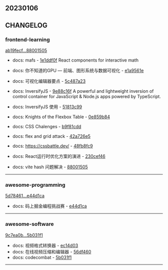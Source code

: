 ## 20230106

## CHANGELOG

### frontend-learning

[ab19fecf...88001505](https://github.com/zhbhun/frontend-learning/compare/ab19fecf...88001505)

* docs: mafs - [1e1ddf0f](https://github.com/zhbhun/frontend-learning/commit/1e1ddf0fd90f6dc7cffb41d5c0460c843d0e0577)
    React components for interactive math
    

* docs: 你不知道的GPU — 前端、图形系统与数据可视化 - [e1a9561e](https://github.com/zhbhun/frontend-learning/commit/e1a9561e9690a162c2f781ae7ac5f76390d4f2f6)
* docs: 可视化编辑器要点 - [5c487a23](https://github.com/zhbhun/frontend-learning/commit/5c487a233c0d9dd27c70e7b3c45830b7ced1f406)
* docs: InversifyJS - [9e88c16f](https://github.com/zhbhun/frontend-learning/commit/9e88c16f11daa633327a89df7b32fab118319f50)
    A powerful and lightweight inversion of control container for JavaScript & Node.js apps powered by TypeScript.
    

* docs: InversifyJS 使用 - [51813c99](https://github.com/zhbhun/frontend-learning/commit/51813c9953e553a5dc47576cf079c4a159087cdd)
* docs: Knights of the Flexbox Table - [0e859b84](https://github.com/zhbhun/frontend-learning/commit/0e859b8435cbeb7ffbd59bd718cc506d888a44f1)
* docs: CSS Chalenges - [b9f81cdd](https://github.com/zhbhun/frontend-learning/commit/b9f81cddec148aaff77eab0b1ab83feac3d2f12a)
* docs: flex and grid attack - [42a726e5](https://github.com/zhbhun/frontend-learning/commit/42a726e508d6510c401abb7edad13760cedb1bec)
* docs: https://cssbattle.dev/ - [48fb8fc9](https://github.com/zhbhun/frontend-learning/commit/48fb8fc9f8ae1051fcfea5020d4a71bb0af725d8)
* docs: React运行时优化方案的演进 - [230cef46](https://github.com/zhbhun/frontend-learning/commit/230cef46499768643ce733b37cfcf4f77129b661)
* docs: vite hash 问题解决 - [88001505](https://github.com/zhbhun/frontend-learning/commit/88001505aeeb314f9d2799bee0a87391485c6172)

---

### awesome-programming

[5d78461...e44d1ca](https://github.com/zhbhun/awesome-programming/compare/5d78461...e44d1ca)

* docs: 码上掘金编程挑战赛 - [e44d1ca](https://github.com/zhbhun/awesome-programming/commit/e44d1cae44163d5916cb08126f2a518deda75900)

---

### awesome-software

[9c7ea0b...5b031f1](https://github.com/zhbhun/awesome-software/compare/9c7ea0b...5b031f1)

* docs: 视频格式转换器 - [ec14d03](https://github.com/zhbhun/awesome-software/commit/ec14d0337f39ceabc6baf2132bbf3ce126238b74)
* docs: 在线视频压缩和编辑器 - [56df460](https://github.com/zhbhun/awesome-software/commit/56df460e50f5a0a584e7eb24a4bcf24421f56602)
* docs: codecombat - [5b031f1](https://github.com/zhbhun/awesome-software/commit/5b031f1d00b4d5df8bc30f9dfc8ad79654925857)

---

